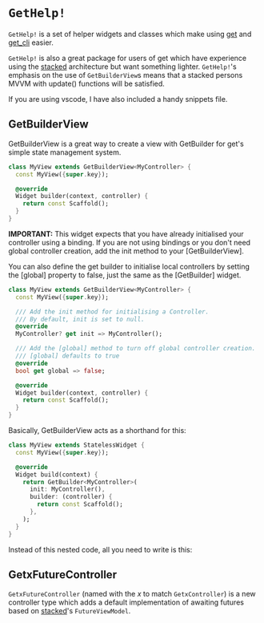 # `GetHelp!`

`GetHelp!` is a set of helper widgets and classes which make using [get](https://pub.dev/packages/get) and [get_cli](https://pub.dev/packages/get_cli) easier.

`GetHelp!` is also a great package for users of get which have experience using the [stacked](https://pub.dev/packages/stacked) architecture but want something lighter. `GetHelp!`'s emphasis on the use of `GetBuilderView`s means that a stacked persons MVVM with update() functions will be satisfied.

If you are using vscode, I have also included a handy snippets file.

## GetBuilderView

GetBuilderView is a great way to create a view with GetBuilder for get's simple state management system.

```dart
class MyView extends GetBuilderView<MyController> {
  const MyView({super.key});

  @override
  Widget builder(context, controller) {
    return const Scaffold();
  }
}
```

**IMPORTANT:**
This widget expects that you have already initialised your controller using a binding.
If you are not using bindings or you don't need global controller creation, add the init method to your [GetBuilderView].

You can also define the get builder to initialise local controllers by setting the [global] property to false, just the same as the [GetBuilder] widget.

```dart
class MyView extends GetBuilderView<MyController> {
  const MyView({super.key});

  /// Add the init method for initialising a Controller.
  /// By default, init is set to null.
  @override
  MyController? get init => MyController();

  /// Add the [global] method to turn off global controller creation.
  /// [global] defaults to true
  @override
  bool get global => false;

  @override
  Widget builder(context, controller) {
    return const Scaffold();
  }
}
```

Basically, GetBuilderView acts as a shorthand for this:

```dart
class MyView extends StatelessWidget {
  const MyView({super.key});

  @override
  Widget build(context) {
    return GetBuilder<MyController>(
      init: MyController(),
      builder: (controller) {
        return const Scaffold();
      },
    );
  }
}
```

Instead of this nested code, all you need to write is this:

## GetxFutureController

`GetxFutureController` (named with the _x_ to match `GetxController`) is a new controller type which adds a default implementation of awaiting futures based on [stacked](https://pub.dev/packages/stacked)'s `FutureViewModel`.
